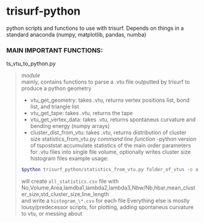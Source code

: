 # trisurf-python
python scripts and functions to use with trisurf. Depends on things in a standard anaconda (numpy, matplotlib, pandas, numba)

### MAIN IMPORTANT FUNCTIONS:
ts_vtu_to_python.py  
> *module*  
>mainly, contains functions to parse a .vtu file outputted by trisurf to produce a python geometry
>* vtu_get_geometry: takes .vtu, returns vertex positions list, bond list, and triangle list
>* vtu_get_tape: takes .vtu, returns the tape
>* vtu_get_vertex_data: takes .vtu, returns spontaneus curvature and bending energy (numpy arrays)
>* cluster_dist_from_vtu: takes .vtu, returns distribution of cluster size
statistics_from_vtu.py
*command line function* -python version of tspoststat
> accumulate statistics of the main order parameters for .vtu files into single file
> volume,
> optionally writes cluster size histogram files
> example usage:
> ```bash
> $python trisurf_python/statistics_from_vtu.py folder_of_vtus -o all_statistics -w -v 
> ```
> will create `all_statistics.csv` file with No,Volume,Area,lamdba1,lambda2,lambda3,Nbw/Nb,hbar,mean_cluster_size,std_cluster_size,line_length  
> and write a `histogram_\*.csv` for each file
Everything else is mostly lousy/predecessor scripts, for plotting, adding spontaneus curvature to vtu, or messing about
